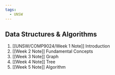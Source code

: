 ```yaml
---
tags:
  - UNSW
---
```

## Data Structures & Algorithms
1. [[UNSW/COMP9024/Week 1 Note]] Introduction
2. [[Week 2 Note]] Fundamental Concepts
3. [[Week 3 Note]] Graph
4. [[Week 4 Note]] Tree
5. [[Week 5 Note]] Algorithm






